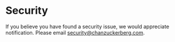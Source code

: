 # Security

If you believe you have found a security issue, we would appreciate notification. Please email security@chanzuckerberg.com.
